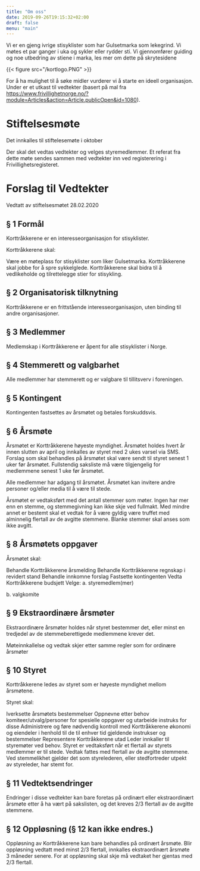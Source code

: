 ```yaml
---
title: "Om oss"
date: 2019-09-26T19:15:32+02:00
draft: false
menu: "main"
--- 
```


Vi er en gjeng ivrige stisyklister som har Gulsetmarka som lekegrind. Vi møtes et par ganger i uka og sykler eller rydder sti. Vi gjennomfører guiding og noe utbedring av stiene i marka, les mer om dette på skrytesidene

{{< figure src="/kortlogo.PNG" >}}

For å ha mulighet til å søke midler vurderer vi å starte en ideell organisasjon. Under er et utkast til vedtekter (basert på mal fra https://www.frivillighetnorge.no/?module=Articles&action=Article.publicOpen&id=1080).

# Stiftelsesmøte
Det innkalles til stiftelesemøte i oktober

Der skal det vedtas vedtekter og velges styremedlemmer. Et referat fra dette møte sendes sammen med vedtekter inn ved registerering i Frivillighetsregisteret.



# Forslag til Vedtekter
Vedtatt av stiftelsesmøtet 28.02.2020

## § 1 Formål
Korttråkkerene er en interesseorganisasjon for stisyklister.

Korttråkkerene skal:

Være en møteplass for stisyklister som liker Gulsetmarka. Korttråkkerene skal jobbe for å spre sykkelglede. Korttråkkerene skal bidra til å vedlikeholde og tilrettelegge stier for stisykling. 

## § 2 Organisatorisk tilknytning
Korttråkkerene er en frittstående interesseorganisasjon, uten binding til andre organisasjoner.

## § 3 Medlemmer
Medlemskap i Korttråkkerene er åpent for alle stisyklister i Norge.

## § 4 Stemmerett og valgbarhet
Alle medlemmer har stemmerett og er valgbare til tillitsverv i foreningen.

## § 5 Kontingent
Kontingenten fastsettes av årsmøtet og betales forskuddsvis.

## § 6 Årsmøte
Årsmøtet er Korttråkkerene høyeste myndighet. Årsmøtet holdes hvert år innen slutten av april og innkalles av styret med 2 ukes varsel via SMS. Forslag som skal behandles på årsmøtet skal være sendt til styret senest 1 uker før årsmøtet. Fullstendig saksliste må være tilgjengelig for medlemmene senest 1 uke før årsmøtet.

Alle medlemmer har adgang til årsmøtet. Årsmøtet kan invitere andre personer og/eller media til å være til stede.

Årsmøtet er vedtaksført med det antall stemmer som møter. Ingen har mer enn en stemme, og stemmegivning kan ikke skje ved fullmakt. Med mindre annet er bestemt skal et vedtak for å være gyldig være truffet med alminnelig flertall av de avgitte stemmene. Blanke stemmer skal anses som ikke avgitt.

## § 8 Årsmøtets oppgaver 
Årsmøtet skal:

Behandle Korttråkkerene årsmelding
Behandle Korttråkkerene regnskap i revidert stand
Behandle innkomne forslag
Fastsette kontingenten
Vedta Korttråkkerene budsjett
Velge:
a. styremedlem(mer)

b. valgkomite

## § 9 Ekstraordinære årsmøter
Ekstraordinære årsmøter holdes når styret bestemmer det, eller minst en tredjedel av de stemmeberettigede medlemmene krever det.

Møteinnkallelse og vedtak skjer etter samme regler som for ordinære årsmøter

## § 10 Styret
Korttråkkerene ledes av styret som er høyeste myndighet mellom årsmøtene.

Styret skal:

Iverksette årsmøtets bestemmelser
Oppnevne etter behov komiteer/utvalg/personer for spesielle oppgaver og utarbeide instruks for disse
Administrere og føre nødvendig kontroll med Korttråkkerene økonomi og eiendeler i henhold til de til enhver tid gjeldende instrukser og bestemmelser
Representere Korttråkkerene utad
Leder innkaller til styremøter ved behov. Styret er vedtaksført når et flertall av styrets medlemmer er til stede. Vedtak fattes med flertall av de avgitte stemmene. Ved stemmelikhet gjelder det som styrelederen, eller stedfortreder utpekt av styreleder, har stemt for.

## § 11 Vedtektsendringer
Endringer i disse vedtekter kan bare foretas på ordinært eller ekstraordinært årsmøte etter å ha vært på sakslisten, og det kreves 2/3 flertall av de avgitte stemmene.

## § 12 Oppløsning (§ 12 kan ikke endres.)
Oppløsning av Korttråkkerene kan bare behandles på ordinært årsmøte. Blir oppløsning vedtatt med minst 2/3 flertall, innkalles ekstraordinært årsmøte 3 måneder senere. For at oppløsning skal skje må vedtaket her gjentas med 2/3 flertall.



